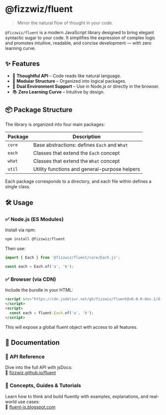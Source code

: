 # @fizzwiz/fluent

> Mirror the natural flow of thought in your code.

`@fizzwiz/fluent` is a modern JavaScript library designed to bring elegant syntactic sugar to your code. It simplifies the expression of complex logic and promotes intuitive, readable, and concise development — with zero learning curve.

## ✨ Features

- 🧠 **Thoughtful API** – Code reads like natural language.
- 🧩 **Modular Structure** – Organized into logical packages.
- 🚀 **Dual Environment Support** – Use in Node.js or directly in the browser.
- 📚 **Zero Learning Curve** – Intuitive by design.

## 📦 Package Structure

The library is organized into four main packages:

| Package  | Description                                       |
|----------|---------------------------------------------------|
| `core`   | Base abstractions: defines `Each` and `What`      |
| `each`   | Classes that extend the `Each` concept            |
| `what`   | Classes that extend the `What` concept            |
| `util`   | Utility functions and general-purpose helpers     |

Each package corresponds to a directory, and each file within defines a single class.

## 🛠️ Usage

### ✅ Node.js (ES Modules)

Install via npm:

```bash
npm install @fizzwiz/fluent
```

Then use:

```javascript
import { Each } from '@fizzwiz/fluent/core/Each.js';

const each = Each.of('a', 'b');
```

### ✅ Browser (via CDN)

Include the bundle in your HTML:

```html
<script src="https://cdn.jsdelivr.net/gh/fizzwiz/fluent@v0.0.0-dev.1/dist/fluent.bundle.js">
</script>
<script>
  const each = fluent.Each.of('a', 'b');
</script>
```

This will expose a global fluent object with access to all features.


## 📄 Documentation

### 📘 **API Reference**

Dive into the full API with jsDocs:  
🔗 [fizzwiz.github.io/fluent](https://fizzwiz.github.io/fluent)

### 🧠 **Concepts, Guides & Tutorials**

Learn how to think and build fluently with examples, explanations, and real-world use cases:  
🔗 [fluent-js.blogspot.com](https://fluent-js.blogspot.com)
